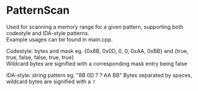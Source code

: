 # PatternScan

Used for scanning a memory range for a given pattern, supporting both codestyle and IDA-style patterns.  
Example usages can be found in main.cpp.

Codestyle: bytes and mask eg. {0x8B, 0x0D, 0, 0, 0xAA, 0xBB} and {true, true, false, false, true, true}  
Wildcard bytes are signified with a corresponding mask entry being false

IDA-style: string pattern eg. "8B 0D ? ? AA BB" 
Bytes separated by spaces, wildcard bytes are signified with a `?`
